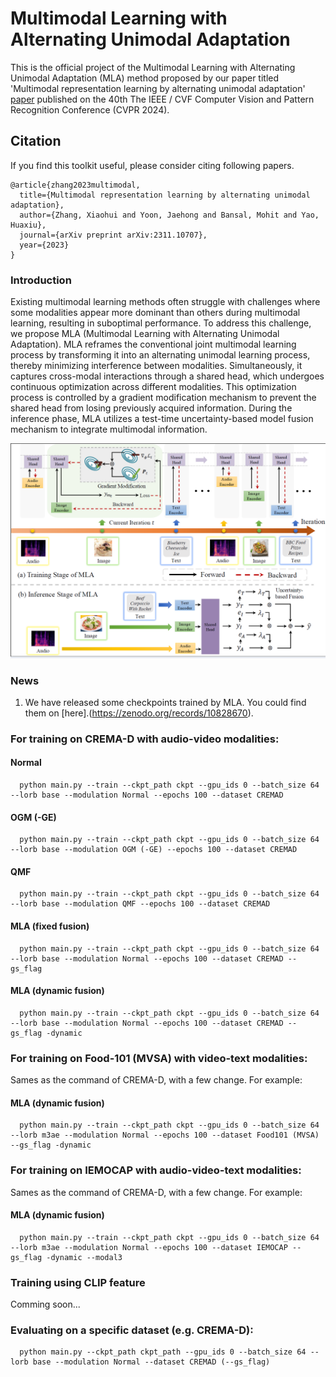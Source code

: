 # Multimodal Learning with Alternating Unimodal Adaptation

This is the official project of the Multimodal Learning with Alternating Unimodal Adaptation (MLA) method proposed by our paper titled 'Multimodal representation learning by alternating unimodal adaptation' [paper](https://arxiv.org/pdf/2311.10707.pdf) published on the 40th The IEEE / CVF Computer Vision and Pattern Recognition Conference (CVPR 2024).

## Citation

If you find this toolkit useful, please consider citing following papers.
```
@article{zhang2023multimodal,
  title={Multimodal representation learning by alternating unimodal adaptation},
  author={Zhang, Xiaohui and Yoon, Jaehong and Bansal, Mohit and Yao, Huaxiu},
  journal={arXiv preprint arXiv:2311.10707},
  year={2023}
}

```
### Introduction 
Existing multimodal learning methods often struggle with challenges where some modalities appear more
dominant than others during multimodal learning, resulting in suboptimal performance. To address this challenge, we propose MLA (Multimodal Learning with Alternating Unimodal Adaptation). MLA reframes the conventional joint multimodal learning process by transforming it into an alternating unimodal learning process, thereby minimizing interference between modalities. Simultaneously, it captures cross-modal interactions through a shared head, which undergoes continuous optimization across different modalities.
This optimization process is controlled by a gradient modification mechanism to prevent the shared head from losing previously acquired information. During the inference phase, MLA utilizes a test-time uncertainty-based model fusion mechanism to integrate multimodal information.

![](./images/MLA_framework.PNG)

<!-- <img src="./subspaces.jpg" width="50%"> -->

### News
1. We have released some checkpoints trained by MLA. You could find them on [here].(https://zenodo.org/records/10828670).
### For training on CREMA-D with audio-video modalities:  
#### Normal
```
  python main.py --train --ckpt_path ckpt --gpu_ids 0 --batch_size 64 --lorb base --modulation Normal --epochs 100 --dataset CREMAD
```
#### OGM (-GE)
```
  python main.py --train --ckpt_path ckpt --gpu_ids 0 --batch_size 64 --lorb base --modulation OGM (-GE) --epochs 100 --dataset CREMAD
```
#### QMF
```
  python main.py --train --ckpt_path ckpt --gpu_ids 0 --batch_size 64 --lorb base --modulation QMF --epochs 100 --dataset CREMAD
```
#### MLA (fixed fusion)
```
  python main.py --train --ckpt_path ckpt --gpu_ids 0 --batch_size 64 --lorb base --modulation Normal --epochs 100 --dataset CREMAD --gs_flag
```
#### MLA (dynamic fusion)
```
  python main.py --train --ckpt_path ckpt --gpu_ids 0 --batch_size 64 --lorb base --modulation Normal --epochs 100 --dataset CREMAD --gs_flag -dynamic
```
### For training on Food-101 (MVSA) with video-text modalities:
Sames as the command of CREMA-D, with a few change.
For example:
#### MLA (dynamic fusion)
```
  python main.py --train --ckpt_path ckpt --gpu_ids 0 --batch_size 64 --lorb m3ae --modulation Normal --epochs 100 --dataset Food101 (MVSA) --gs_flag -dynamic
```
### For training on IEMOCAP with audio-video-text modalities:
Sames as the command of CREMA-D, with a few change.
For example:
#### MLA (dynamic fusion)
```
  python main.py --train --ckpt_path ckpt --gpu_ids 0 --batch_size 64 --lorb m3ae --modulation Normal --epochs 100 --dataset IEMOCAP --gs_flag -dynamic --modal3
```
### Training using CLIP feature
Comming soon...
### Evaluating on a specific dataset (e.g. CREMA-D):
```
  python main.py --ckpt_path ckpt_path --gpu_ids 0 --batch_size 64 --lorb base --modulation Normal --dataset CREMAD (--gs_flag)
```
